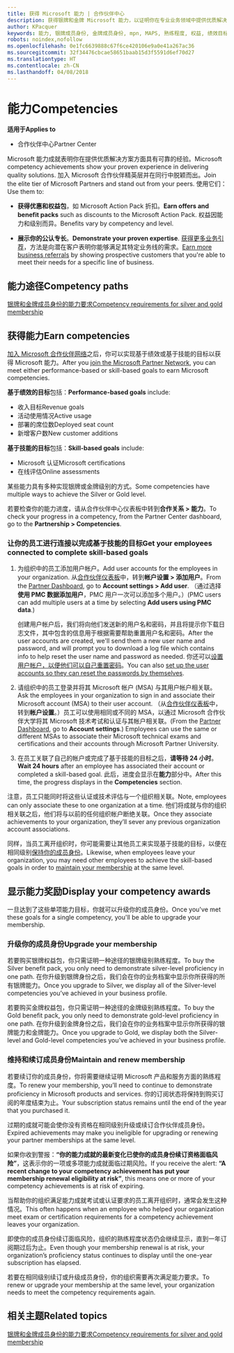 ```yaml
---
title: 获得 Microsoft 能力 | 合作伙伴中心
description: 获得银牌和金牌 Microsoft 能力，以证明你在专业业务领域中提供优质解决方案方面拥有公认的专长
author: KPacquer
keywords: 能力, 银牌成员身份, 金牌成员身份, mpn, MAPS, 熟练程度, 权益, 绩效目标, 技能目标
robots: noindex,nofollow
ms.openlocfilehash: 0e1fc6639888c67f6ce420106e9a0e41a267ac36
ms.sourcegitcommit: 32f34476cbcae58651baab15d3f5591d6ef70d27
ms.translationtype: HT
ms.contentlocale: zh-CN
ms.lasthandoff: 04/08/2018
---
```

<!--
•   FWLink https://go.microsoft.com/fwlink/?linkid=851080 : top of page
•   FWLink https://go.microsoft.com/fwlink/?linkid=851281: top of page (duplicate)
•   FWLink https://go.microsoft.com/fwlink/?linkid=851079: Competencies (#attainment_paths)
•   FWLink https://go.microsoft.com/fwlink/?linkid=851081: Maintain and renew membership (#maintain_membership)
•   FWLink https://go.microsoft.com/fwlink/?linkid=851082: Get your employees connected to complete skill-based goals (#associating_achievements)
•   FWLink https://go.microsoft.com/fwlink/?linkid=851083 : Achievement overrides (#achievement_override)
•   FWLink: https://go.microsoft.com/fwlink/?linkid=851236: UI link, goes to the place where you import new users. Temporarily points to the Partner Center homepage.
•   FWLink: https://go.microsoft.com/fwlink/?linkid=851607 :Will go to the docs page for Silver/Gold competency achievements. Currently goes to https://partnercenter.microsoft.com/partner/cloud-solution-provider 

 -->

# <a name="competencies"></a><span data-ttu-id="c0929-104">能力</span><span class="sxs-lookup"><span data-stu-id="c0929-104">Competencies</span></span>

**<span data-ttu-id="c0929-105">适用于</span><span class="sxs-lookup"><span data-stu-id="c0929-105">Applies to</span></span>**
-  <span data-ttu-id="c0929-106">合作伙伴中心</span><span class="sxs-lookup"><span data-stu-id="c0929-106">Partner Center</span></span>

<span data-ttu-id="c0929-107">Microsoft 能力成就表明你在提供优质解决方案方面具有可靠的经验。</span><span class="sxs-lookup"><span data-stu-id="c0929-107">Microsoft competency achievements show your proven experience in delivering quality solutions.</span></span> <span data-ttu-id="c0929-108">加入 Microsoft 合作伙伴精英层并在同行中脱颖而出。</span><span class="sxs-lookup"><span data-stu-id="c0929-108">Join the elite tier of Microsoft Partners and stand out from your peers.</span></span> <span data-ttu-id="c0929-109">使用它们：</span><span class="sxs-lookup"><span data-stu-id="c0929-109">Use them to:</span></span> 

*  <span data-ttu-id="c0929-110">**获得优惠和权益包**，如 Microsoft Action Pack 折扣。</span><span class="sxs-lookup"><span data-stu-id="c0929-110">**Earn offers and benefit packs** such as discounts to the Microsoft Action Pack.</span></span> <span data-ttu-id="c0929-111">权益因能力和级别而异。</span><span class="sxs-lookup"><span data-stu-id="c0929-111">Benefits vary by competency and level.</span></span> 

*  <span data-ttu-id="c0929-112">**展示你的公认专长**。</span><span class="sxs-lookup"><span data-stu-id="c0929-112">**Demonstrate your proven expertise**.</span></span> <span data-ttu-id="c0929-113">[获得更多业务引荐](referrals.md)，方法是向潜在客户表明你能够满足其特定业务线的需求。</span><span class="sxs-lookup"><span data-stu-id="c0929-113">[Earn more business referrals](referrals.md) by showing prospective customers that you're able to meet their needs for a specific line of business.</span></span>

## <a href="" id="attainment_paths"></a><span data-ttu-id="c0929-114">能力途径</span><span class="sxs-lookup"><span data-stu-id="c0929-114">Competency paths</span></span>

[<span data-ttu-id="c0929-115">银牌和金牌成员身份的能力要求</span><span class="sxs-lookup"><span data-stu-id="c0929-115">Competency requirements for silver and gold membership</span></span>](learn-about-competencies.md)

## <a name="earn-competencies"></a><span data-ttu-id="c0929-116">获得能力</span><span class="sxs-lookup"><span data-stu-id="c0929-116">Earn competencies</span></span>

<span data-ttu-id="c0929-117">[加入 Microsoft 合作伙伴网络](mpn-overview.md)之后，你可以实现基于绩效或基于技能的目标以获得 Microsoft 能力。</span><span class="sxs-lookup"><span data-stu-id="c0929-117">After you [join the Microsoft Partner Network](mpn-overview.md), you can meet either performance-based or skill-based goals to earn Microsoft competencies.</span></span> 

<span data-ttu-id="c0929-118">**基于绩效的目标**包括：</span><span class="sxs-lookup"><span data-stu-id="c0929-118">**Performance-based goals** include:</span></span> 
* <span data-ttu-id="c0929-119">收入目标</span><span class="sxs-lookup"><span data-stu-id="c0929-119">Revenue goals</span></span>
* <span data-ttu-id="c0929-120">活动使用情况</span><span class="sxs-lookup"><span data-stu-id="c0929-120">Active usage</span></span>
* <span data-ttu-id="c0929-121">部署的席位数</span><span class="sxs-lookup"><span data-stu-id="c0929-121">Deployed seat count</span></span>
* <span data-ttu-id="c0929-122">新增客户数</span><span class="sxs-lookup"><span data-stu-id="c0929-122">New customer additions</span></span>

<span data-ttu-id="c0929-123">**基于技能的目标**包括：</span><span class="sxs-lookup"><span data-stu-id="c0929-123">**Skill-based goals** include:</span></span> 
* <span data-ttu-id="c0929-124">Microsoft 认证</span><span class="sxs-lookup"><span data-stu-id="c0929-124">Microsoft certifications</span></span>
* <span data-ttu-id="c0929-125">在线评估</span><span class="sxs-lookup"><span data-stu-id="c0929-125">Online assessments</span></span> 

<span data-ttu-id="c0929-126">某些能力具有多种实现银牌或金牌级别的方式。</span><span class="sxs-lookup"><span data-stu-id="c0929-126">Some competencies have multiple ways to achieve the Silver or Gold level.</span></span>

<span data-ttu-id="c0929-127">若要检查你的能力进度，请从合作伙伴中心仪表板中转到**合作关系 > 能力**。</span><span class="sxs-lookup"><span data-stu-id="c0929-127">To check your progress in a competency, from the Partner Center dashboard, go to the **Partnership > Competencies**.</span></span> 

### <a href="" id="associating_achievements"></a><span data-ttu-id="c0929-128">让你的员工进行连接以完成基于技能的目标</span><span class="sxs-lookup"><span data-stu-id="c0929-128">Get your employees connected to complete skill-based goals</span></span>

1.  <span data-ttu-id="c0929-129">为组织中的员工添加用户帐户。</span><span class="sxs-lookup"><span data-stu-id="c0929-129">Add user accounts for the employees in your organization.</span></span> <span data-ttu-id="c0929-130">从[合作伙伴仪表板](http://partnercenter.microsoft.com)中，转到**帐户设置 > 添加用户**。</span><span class="sxs-lookup"><span data-stu-id="c0929-130">From the [Partner Dashboard](http://partnercenter.microsoft.com), go to **Account settings > Add user**.</span></span> <span data-ttu-id="c0929-131">（通过选择**使用 PMC 数据添加用户**，PMC 用户一次可以添加多个用户。）</span><span class="sxs-lookup"><span data-stu-id="c0929-131">(PMC users can add multiple users at a time by selecting **Add users using PMC data**.)</span></span>

    <span data-ttu-id="c0929-132">创建用户帐户后，我们将向他们发送新的用户名和密码，并且将提示你下载日志文件，其中包含的信息用于根据需要帮助重置用户名和密码。</span><span class="sxs-lookup"><span data-stu-id="c0929-132">After the user accounts are created, we'll send them a new user name and password, and will prompt you to download a log file which contains info to help reset the user name and password as needed.</span></span> <span data-ttu-id="c0929-133">你还可以[设置用户帐户，以便他们可以自己重置密码](https://docs.microsoft.com/en-us/azure/active-directory/active-directory-passwords-getting-started)。</span><span class="sxs-lookup"><span data-stu-id="c0929-133">You can also [set up the user accounts so they can reset the passwords by themselves](https://docs.microsoft.com/en-us/azure/active-directory/active-directory-passwords-getting-started).</span></span>

2. <span data-ttu-id="c0929-134">请组织中的员工登录并将其 Microsoft 帐户 (MSA) 与其用户帐户相关联。</span><span class="sxs-lookup"><span data-stu-id="c0929-134">Ask the employees in your organization to sign in and associate their Microsoft account (MSA) to their user account.</span></span> <span data-ttu-id="c0929-135">（从[合作伙伴仪表板](http://partnercenter.microsoft.com)中，转到**帐户设置**。）员工可以使用相同或不同的 MSA，以通过 Microsoft 合作伙伴大学将其 Microsoft 技术考试和认证与其帐户相关联。</span><span class="sxs-lookup"><span data-stu-id="c0929-135">(From the [Partner Dashboard](http://partnercenter.microsoft.com), go to **Account settings**.) Employees can use the same or different MSAs to associate their Microsoft technical exams and certifications and their accounts through Microsoft Partner University.</span></span>

3.  <span data-ttu-id="c0929-136">在员工关联了自己的帐户或完成了基于技能的目标之后，**请等待 24 小时**。</span><span class="sxs-lookup"><span data-stu-id="c0929-136">**Wait 24 hours** after an employee has associated their account or completed a skill-based goal.</span></span> <span data-ttu-id="c0929-137">此后，进度会显示在**能力**部分中。</span><span class="sxs-lookup"><span data-stu-id="c0929-137">After this time, the progress displays in the **Competencies** section.</span></span>

<span data-ttu-id="c0929-138">注意，员工只能同时将这些认证或技术评估与一个组织相关联。</span><span class="sxs-lookup"><span data-stu-id="c0929-138">Note, employees can only associate these to one organization at a time.</span></span> <span data-ttu-id="c0929-139">他们将成就与你的组织相关联之后，他们将与以前的任何组织帐户断绝关联。</span><span class="sxs-lookup"><span data-stu-id="c0929-139">Once they associate achievements to your organization, they’ll sever any previous organization account associations.</span></span>

<span data-ttu-id="c0929-140">同样，当员工离开组织时，你可能需要让其他员工来实现基于技能的目标，以便在相同级别[保持你的成员身份](#maintaining_membership)。</span><span class="sxs-lookup"><span data-stu-id="c0929-140">Likewise, when employees leave your organization, you may need other employees to achieve the skill-based goals in order to [maintain your membership](#maintaining_membership) at the same level.</span></span>

## <a name="display-your-competency-awards"></a><span data-ttu-id="c0929-141">显示能力奖励</span><span class="sxs-lookup"><span data-stu-id="c0929-141">Display your competency awards</span></span>

<span data-ttu-id="c0929-142">一旦达到了这些单项能力目标，你就可以升级你的成员身份。</span><span class="sxs-lookup"><span data-stu-id="c0929-142">Once you've met these goals for a single competency, you'll be able to upgrade your membership.</span></span>

### <a name="upgrade-your-membership"></a><span data-ttu-id="c0929-143">升级你的成员身份</span><span class="sxs-lookup"><span data-stu-id="c0929-143">Upgrade your membership</span></span>

<span data-ttu-id="c0929-144">若要购买银牌权益包，你只需证明一种途径的银牌级别熟练程度。</span><span class="sxs-lookup"><span data-stu-id="c0929-144">To buy the Silver benefit pack, you only need to demonstrate silver-level proficiency in one path.</span></span> <span data-ttu-id="c0929-145">在你升级到银牌身份之后，我们会在你的业务档案中显示你所获得的所有银牌能力。</span><span class="sxs-lookup"><span data-stu-id="c0929-145">Once you upgrade to Silver, we display all of the Silver-level competencies you’ve achieved in your business profile.</span></span> 

<span data-ttu-id="c0929-146">若要购买金牌权益包，你只需证明一种途径的金牌级别熟练程度。</span><span class="sxs-lookup"><span data-stu-id="c0929-146">To buy the Gold benefit pack, you only need to demonstrate gold-level proficiency in one path.</span></span> <span data-ttu-id="c0929-147">在你升级到金牌身份之后，我们会在你的业务档案中显示你所获得的银牌能力和金牌能力。</span><span class="sxs-lookup"><span data-stu-id="c0929-147">Once you upgrade to Gold, we display both the Silver-level and Gold-level competencies you’ve achieved in your business profile.</span></span> 

### <a href="" id="maintain_membership"></a><span data-ttu-id="c0929-148">维持和续订成员身份</span><span class="sxs-lookup"><span data-stu-id="c0929-148">Maintain and renew membership</span></span>

<span data-ttu-id="c0929-149">若要续订你的成员身份，你将需要继续证明 Microsoft 产品和服务方面的熟练程度。</span><span class="sxs-lookup"><span data-stu-id="c0929-149">To renew your membership, you’ll need to continue to demonstrate proficiency in Microsoft products and services.</span></span> <span data-ttu-id="c0929-150">你的订阅状态将保持到购买订阅的年度结束为止。</span><span class="sxs-lookup"><span data-stu-id="c0929-150">Your subscription status remains until the end of the year that you purchased it.</span></span>

<span data-ttu-id="c0929-151">过期的成就可能会使你没有资格在相同级别升级或续订合作伙伴成员身份。</span><span class="sxs-lookup"><span data-stu-id="c0929-151">Expired achievements may make you ineligible for upgrading or renewing your partner memberships at the same level.</span></span> 

<span data-ttu-id="c0929-152">如果你收到警报：**“你的能力成就的最新变化已使你的成员身份续订资格面临风险”**，这表示你的一项或多项能力成就面临过期风险。</span><span class="sxs-lookup"><span data-stu-id="c0929-152">If you receive the alert: **“A recent change to your competency achievement has put your membership renewal eligibility at risk”**, this means one or more of your competency achievements is at risk of expiring.</span></span> 

<span data-ttu-id="c0929-153">当帮助你的组织满足能力成就考试或认证要求的员工离开组织时，通常会发生这种情况。</span><span class="sxs-lookup"><span data-stu-id="c0929-153">This often happens when an employee who helped your organization meet exam or certification requirements for a competency achievement leaves your organization.</span></span> 

<span data-ttu-id="c0929-154">即使你的成员身份续订面临风险，组织的熟练程度状态仍会继续显示，直到一年订阅期过后为止。</span><span class="sxs-lookup"><span data-stu-id="c0929-154">Even though your membership renewal is at risk, your organization’s proficiency status continues to display until the one-year subscription has elapsed.</span></span>

<span data-ttu-id="c0929-155">若要在相同级别续订或升级成员身份，你的组织需要再次满足能力要求。</span><span class="sxs-lookup"><span data-stu-id="c0929-155">To renew or upgrade your membership at the same level, your organization needs to meet the competency requirements again.</span></span>

## <a name="related-topics"></a><span data-ttu-id="c0929-156">相关主题</span><span class="sxs-lookup"><span data-stu-id="c0929-156">Related topics</span></span>

[<span data-ttu-id="c0929-157">银牌和金牌成员身份的能力要求</span><span class="sxs-lookup"><span data-stu-id="c0929-157">Competency requirements for silver and gold membership</span></span>](learn-about-competencies.md)